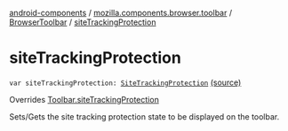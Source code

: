 [android-components](../../index.md) / [mozilla.components.browser.toolbar](../index.md) / [BrowserToolbar](index.md) / [siteTrackingProtection](./site-tracking-protection.md)

# siteTrackingProtection

`var siteTrackingProtection: `[`SiteTrackingProtection`](../../mozilla.components.concept.toolbar/-toolbar/-site-tracking-protection/index.md) [(source)](https://github.com/mozilla-mobile/android-components/blob/master/components/browser/toolbar/src/main/java/mozilla/components/browser/toolbar/BrowserToolbar.kt#L109)

Overrides [Toolbar.siteTrackingProtection](../../mozilla.components.concept.toolbar/-toolbar/site-tracking-protection.md)

Sets/Gets the site tracking protection state to be displayed on the toolbar.

